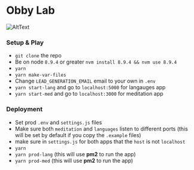 # Obby Lab

![AltText](https://media.giphy.com/media/wAxlCmeX1ri1y/giphy.gif)

### Setup & Play

* `git clone` the repo
* Be on node `8.9.4` or greater `nvm install 8.9.4 && nvm use 8.9.4`
* `yarn`
* `yarn make-var-files`
* Change `LEAD_GENERATION_EMAIL` email to your own in `.env`
* `yarn start-lang` and go to `localhost:5000` for langauges app
* `yarn start-med` and go to `localhost:3000` for meditation app

### Deployment

* Set prod `.env` and `settings.js` files
* Make sure both `meditation` and `languages` listen to different ports (this will be set by default if you copy the `.example` files)
* make sure in `settings.js` for both apps that the  `host` is not `localhost`
* `yarn`
* `yarn prod-lang` (this will use **pm2** to run the app)
* `yarn prod-med` (this will use **pm2** to run the app)
